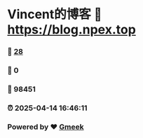 # Vincent的博客 :link: https://blog.npex.top 
### :page_facing_up: [28](https://blog.npex.top/tag.html) 
### :speech_balloon: 0 
### :hibiscus: 98451 
### :alarm_clock: 2025-04-14 16:46:11 
### Powered by :heart: [Gmeek](https://github.com/Meekdai/Gmeek)
